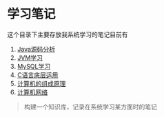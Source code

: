 # 学习笔记

这个目录下主要存放我系统学习的笔记目前有

1. [Java源码分析](Java源码分析.md)
2. [JVM学习](JVM学习.md)
3. [MySQL学习](MySql学习.md)
4. [C语言底层运用](C语言底层运用.md)
5. [计算机的组成原理](../course/计算机的组成原理.md)
6. [计算机网络](../course/计算机网络.md)

> 构建一个知识库，记录在系统学习某方面时的笔记